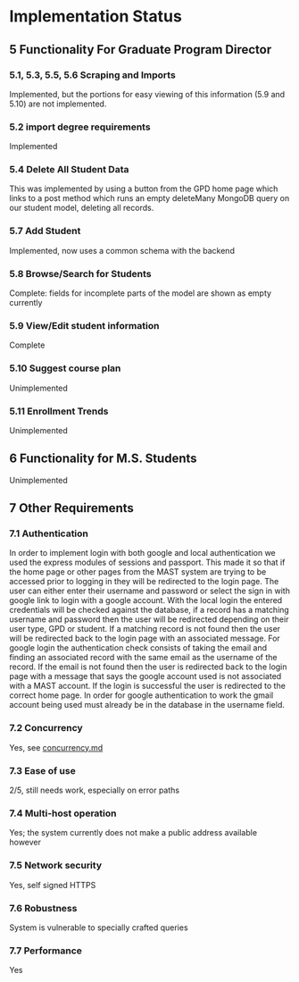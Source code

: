 # Implementation Status

## 5 Functionality For Graduate Program Director

### 5.1, 5.3, 5.5, 5.6 Scraping and Imports

Implemented, but the portions for easy viewing of this information (5.9 and 5.10) are not implemented.

### 5.2 import degree requirements

Implemented

### 5.4 Delete All Student Data

This was implemented by using a button from the GPD home page which links to a post method which runs an empty deleteMany MongoDB query on our student model, deleting all records.

### 5.7 Add Student

Implemented, now uses a common schema with the backend

### 5.8 Browse/Search for Students

Complete: fields for incomplete parts of the model are shown as empty currently

### 5.9 View/Edit student information

Complete

### 5.10 Suggest course plan

Unimplemented

### 5.11 Enrollment Trends

Unimplemented

## 6 Functionality for M.S. Students

Unimplemented

## 7 Other Requirements

### 7.1 Authentication

In order to implement login with both google and local authentication we used the express modules of sessions and passport. This made it so that if the home page or other pages from the MAST system are trying to be accessed prior to logging in they will be redirected to the login page. The user can either enter their username and password or select the sign in with google link to login with a google account. With the local login the entered credentials will be checked against the database, if a record has a matching username and password then the user will be redirected depending on their user type, GPD or student. If a matching record is not found then the user will be redirected back to the login page with an associated message. For google login the authentication check consists of taking the email and finding an associated record with the same email as the username of the record. If the email is not found then the user is redirected back to the login page with a message that says the google account used is not associated with a MAST account. If the login is successful the user is redirected to the correct home page. In order for google authentication to work the gmail account being used must already be in the database in the username field.

### 7.2 Concurrency

Yes, see [concurrency.md](concurrency.md)

### 7.3 Ease of use

2/5, still needs work, especially on error paths

### 7.4 Multi-host operation

Yes; the system currently does not make a public address available however

### 7.5 Network security

Yes, self signed HTTPS

### 7.6 Robustness

System is vulnerable to specially crafted queries

### 7.7 Performance

Yes
